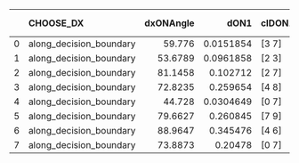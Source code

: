 |    | CHOOSE_DX               |   dxONAngle |      dON1 | cIDON1   |   dON_patch_1 |   nTON |       dON |   dxOFFAngle |     dOFF1 | cIDOFF1   |   dOFF_patch_1 |   nTOFF |      dOFF | SUCCESS   |   nExp |   dual_point_id |   subpoint_time_seconds |   total_execution_time |      logp |   dOFF/dON | Vote dOFF>dON   |
|---:|:------------------------|------------:|----------:|:---------|--------------:|-------:|----------:|-------------:|----------:|:----------|---------------:|--------:|----------:|:----------|-------:|----------------:|------------------------:|-----------------------:|----------:|-----------:|:----------------|
|  0 | along_decision_boundary |     59.776  | 0.0151854 | [3 7]    |     0.0151854 |      1 | 0.0151854 |      78.0972 | 0.0532128 | [3 7]     |      0.0532128 |       1 | 0.0532128 | True      |      1 |             117 |                 1.87095 |                283.283 |  0        |   3.50422  | True            |
|  1 | along_decision_boundary |     53.6789 | 0.0961858 | [2 3]    |     0.0961858 |      1 | 0.0961858 |      58.966  | 0.47125   | [2 3]     |      0.47125   |       1 | 0.47125   | True      |      2 |             241 |                 3.71008 |                599.882 | -0.5      |   4.89938  | True            |
|  2 | along_decision_boundary |     81.1458 | 0.102712  | [2 7]    |     0.102712  |      1 | 0.102712  |      74.8717 | 0.0897134 | [2 7]     |      0.0897134 |       1 | 0.0897134 | False     |      3 |             247 |                 2.24174 |                610.866 | -1        |   0.87345  | False           |
|  3 | along_decision_boundary |     72.8235 | 0.259654  | [4 8]    |     0.259654  |      1 | 0.259654  |      56.0801 | 0.311383  | [4 8]     |      0.311383  |       1 | 0.311383  | True      |      4 |             253 |                 8.35797 |                630.747 | -0.166667 |   1.19922  | True            |
|  4 | along_decision_boundary |     44.728  | 0.0304649 | [0 7]    |     0.0304649 |      1 | 0.0304649 |      81.8215 | 0.517723  | [1 7]     |      0.517723  |       1 | 0.517723  | True      |      5 |             267 |                 6.89686 |                676.47  | -0.5      |  16.9941   | True            |
|  5 | along_decision_boundary |     79.6627 | 0.260845  | [7 9]    |     0.260845  |      1 | 0.260845  |      55.4461 | 0.590503  | [7 9]     |      0.590503  |       1 | 0.590503  | True      |      6 |             302 |                 7.16415 |                761.662 | -0.9      |   2.2638   | True            |
|  6 | along_decision_boundary |     88.9647 | 0.345476  | [4 6]    |     0.345476  |      1 | 0.345476  |      68.6857 | 0.17864   | [4 6]     |      0.17864   |       1 | 0.17864   | False     |      7 |             307 |                 5.08895 |                778.549 | -1.33333  |   0.517086 | False           |
|  7 | along_decision_boundary |     73.8873 | 0.20478   | [0 7]    |     0.20478   |      1 | 0.20478   |      81.3692 | 0.0740991 | [0 7]     |      0.0740991 |       1 | 0.0740991 | False     |      8 |             308 |                 2.96443 |                781.521 | -0.642857 |   0.361847 | False           |